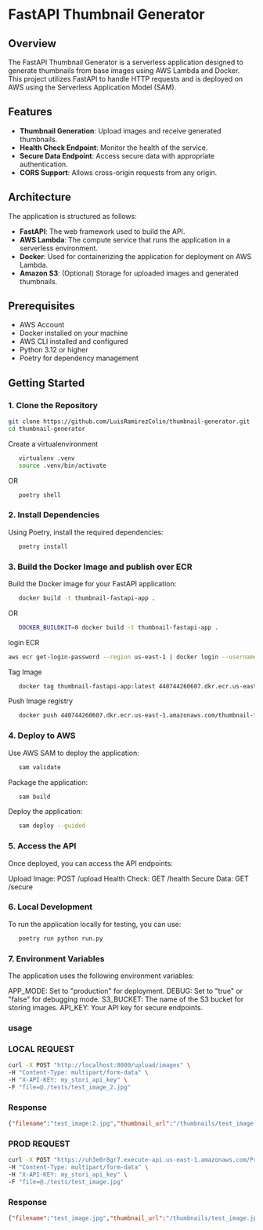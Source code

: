 # FastAPI Thumbnail Generator

## Overview

The FastAPI Thumbnail Generator is a serverless application designed to generate thumbnails from base images using AWS Lambda and Docker. This project utilizes FastAPI to handle HTTP requests and is deployed on AWS using the Serverless Application Model (SAM).

## Features

- **Thumbnail Generation**: Upload images and receive generated thumbnails.
- **Health Check Endpoint**: Monitor the health of the service.
- **Secure Data Endpoint**: Access secure data with appropriate authentication.
- **CORS Support**: Allows cross-origin requests from any origin.

## Architecture

The application is structured as follows:

- **FastAPI**: The web framework used to build the API.
- **AWS Lambda**: The compute service that runs the application in a serverless environment.
- **Docker**: Used for containerizing the application for deployment on AWS Lambda.
- **Amazon S3**: (Optional) Storage for uploaded images and generated thumbnails.

## Prerequisites

- AWS Account
- Docker installed on your machine
- AWS CLI installed and configured
- Python 3.12 or higher
- Poetry for dependency management

## Getting Started

### 1. Clone the Repository

```bash
git clone https://github.com/LuisRamirezColin/thumbnail-generator.git
cd thumbnail-generator
```
Create a virtualenvironment

```bash
   virtualenv .venv
   source .venv/bin/activate
```
OR

```bash
   poetry shell
```
### 2. Install Dependencies

Using Poetry, install the required dependencies:
```bash
   poetry install
```
### 3. Build the Docker Image and publish over ECR
Build the Docker image for your FastAPI application:
```bash
   docker build -t thumbnail-fastapi-app .
```
OR
```bash
   DOCKER_BUILDKIT=0 docker build -t thumbnail-fastapi-app .
```

login ECR
```bash
aws ecr get-login-password --region us-east-1 | docker login --username AWS --password-stdin 440744260607.dkr.ecr.us-east-1.amazonaws.com
```

Tag Image
```bash
   docker tag thumbnail-fastapi-app:latest 440744260607.dkr.ecr.us-east-1.amazonaws.com/thumbnail-fastapi-app:latest
```

Push Image registry
```bash
   docker push 440744260607.dkr.ecr.us-east-1.amazonaws.com/thumbnail-fastapi-app:latest
```

### 4. Deploy to AWS
Use AWS SAM to deploy the application:
```bash
   sam validate
```
Package the application:
```bash
   sam build
```
Deploy the application:
```bash
   sam deploy --guided
```
### 5. Access the API
Once deployed, you can access the API endpoints:

Upload Image: POST /upload
Health Check: GET /health
Secure Data: GET /secure

### 6. Local Development
To run the application locally for testing, you can use:
```bash
   poetry run python run.py
```
### 7. Environment Variables
The application uses the following environment variables:

APP_MODE: Set to "production" for deployment.
DEBUG: Set to "true" or "false" for debugging mode.
S3_BUCKET: The name of the S3 bucket for storing images.
API_KEY: Your API key for secure endpoints.

### usage

### LOCAL  REQUEST
```bash
curl -X POST "http://localhost:8000/upload/images" \
-H "Content-Type: multipart/form-data" \
-H "X-API-KEY: my_stori_api_key" \
-F "file=@./tests/test_image_2.jpg"
```

### Response
```json
{"filename":"test_image:2.jpg","thumbnail_url":"/thumbnails/test_image:2.jpg","error":null}
```

### PROD REQUEST 
```bash
curl -X POST "https://uh3e0r8gr7.execute-api.us-east-1.amazonaws.com/Prod/upload/images" \
-H "Content-Type: multipart/form-data" \
-H "X-API-KEY: my_stori_api_key" \
-F "file=@./tests/test_image.jpg"
```

### Response
```json
{"filename":"test_image.jpg","thumbnail_url":"/thumbnails/test_image.jpg","error":null}
```
